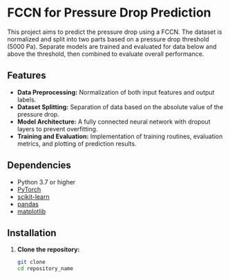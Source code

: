 # FCCN for Pressure Drop Prediction
This project aims to predict the pressure drop using a FCCN. The dataset is normalized and split into two parts based on a pressure drop threshold (5000 Pa). Separate models are trained and evaluated for data below and above the threshold, then combined to evaluate overall performance.
## Features
- **Data Preprocessing:** Normalization of both input features and output labels.
- **Dataset Splitting:** Separation of data based on the absolute value of the pressure drop.
- **Model Architecture:** A fully connected neural network with dropout layers to prevent overfitting.
- **Training and Evaluation:** Implementation of training routines, evaluation metrics, and plotting of prediction results.

## Dependencies
- Python 3.7 or higher
- [PyTorch](https://pytorch.org/)
- [scikit-learn](https://scikit-learn.org/)
- [pandas](https://pandas.pydata.org/)
- [matplotlib](https://matplotlib.org/)

## Installation
1. **Clone the repository:**
   ```bash
   git clone 
   cd repository_name

